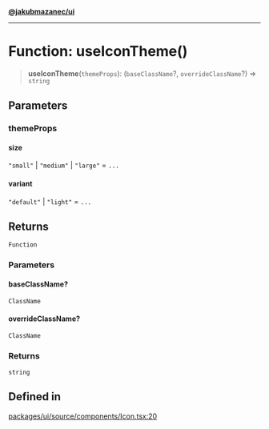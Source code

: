 [**@jakubmazanec/ui**](../README.md)

---

# Function: useIconTheme()

> **useIconTheme**(`themeProps`): (`baseClassName`?, `overrideClassName`?) => `string`

## Parameters

### themeProps

#### size

`"small"` \| `"medium"` \| `"large"` = `...`

#### variant

`"default"` \| `"light"` = `...`

## Returns

`Function`

### Parameters

#### baseClassName?

`ClassName`

#### overrideClassName?

`ClassName`

### Returns

`string`

## Defined in

[packages/ui/source/components/Icon.tsx:20](https://github.com/jakubmazanec/tools/blob/4bb343d3736e4f9f11a014de3241c6054262151e/packages/ui/source/components/Icon.tsx#L20)
